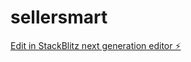 # sellersmart

[Edit in StackBlitz next generation editor ⚡️](https://stackblitz.com/~/github.com/johnwesleyquintero/sellersmart)